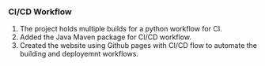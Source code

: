### CI/CD Workflow 
1. The project holds multiple builds for a python workflow for CI.
2. Added the Java Maven package for CI/CD workflow.
3. Created the website using Github pages with CI/CD flow to automate the building and deployemnt workflows.
